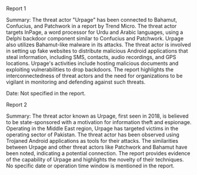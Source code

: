
Report 1

Summary:
The threat actor "Urpage" has been connected to Bahamut, Confucius, and Patchwork in a report by Trend Micro. The threat actor targets InPage, a word processor for Urdu and Arabic languages, using a Delphi backdoor component similar to Confucius and Patchwork. Urpage also utilizes Bahamut-like malware in its attacks. The threat actor is involved in setting up fake websites to distribute malicious Android applications that steal information, including SMS, contacts, audio recordings, and GPS locations. Urpage's activities include hosting malicious documents and exploiting vulnerabilities to drop backdoors. The report highlights the interconnectedness of threat actors and the need for organizations to be vigilant in monitoring and defending against such threats.

Date: Not specified in the report.





Report 2

Summary: The threat actor known as Urpage, first seen in 2018, is believed to be state-sponsored with a motivation for information theft and espionage. Operating in the Middle East region, Urpage has targeted victims in the operating sector of Pakistan. The threat actor has been observed using Trojaned Android applications as tools for their attacks. The similarities between Urpage and other threat actors like Patchwork and Bahamut have been noted, indicating a potential connection. The report provides evidence of the capability of Urpage and highlights the novelty of their techniques. No specific date or operation time window is mentioned in the report.


